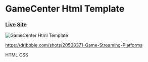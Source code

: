 # GameCenter Html Template

### [Live Site](https://gamecenter-html.netlify.app/)

![GameCenter Html Template](https://cdn.dribbble.com/userupload/4443765/file/original-e3fd1f7091c38cfef2e52b99b6b22cbc.png?compress=1&resize=752x )

https://dribbble.com/shots/20508371-Game-Streaming-Platforms


HTML CSS
